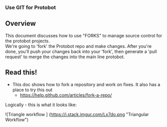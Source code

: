 ### Use GIT for Protobot  ###

## Overview ##
This document discusses how to use "FORKS" to manage source control for the protobot projects.  
We're going to 'fork' the Protobot repo and make changes.  After you're done, you'll push your changes
back into your 'fork', then generate a 'pull request' to merge the changes into the main line protobot.

## Read this! ## 

* This doc shows how to fork a repository and work on fixes.  It also has a place to try this out
  -  https://help.github.com/articles/fork-a-repo/

Logically - this is what it looks like: 

![Triangle workflow ] (https://i.stack.imgur.com/Lx7do.png "Triangular Workflow")
